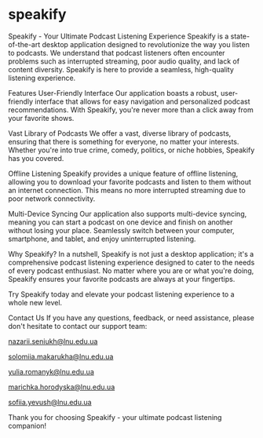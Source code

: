 # speakify
Speakify - Your Ultimate Podcast Listening Experience
Speakify is a state-of-the-art desktop application designed to revolutionize the way you listen to podcasts. We understand that podcast listeners often encounter problems such as interrupted streaming, poor audio quality, and lack of content diversity. Speakify is here to provide a seamless, high-quality listening experience.

Features
User-Friendly Interface
Our application boasts a robust, user-friendly interface that allows for easy navigation and personalized podcast recommendations. With Speakify, you're never more than a click away from your favorite shows.

Vast Library of Podcasts
We offer a vast, diverse library of podcasts, ensuring that there is something for everyone, no matter your interests. Whether you're into true crime, comedy, politics, or niche hobbies, Speakify has you covered.

Offline Listening
Speakify provides a unique feature of offline listening, allowing you to download your favorite podcasts and listen to them without an internet connection. This means no more interrupted streaming due to poor network connectivity.

Multi-Device Syncing
Our application also supports multi-device syncing, meaning you can start a podcast on one device and finish on another without losing your place. Seamlessly switch between your computer, smartphone, and tablet, and enjoy uninterrupted listening.

Why Speakify?
In a nutshell, Speakify is not just a desktop application; it's a comprehensive podcast listening experience designed to cater to the needs of every podcast enthusiast. No matter where you are or what you're doing, Speakify ensures your favorite podcasts are always at your fingertips.

Try Speakify today and elevate your podcast listening experience to a whole new level.

Contact Us
If you have any questions, feedback, or need assistance, please don't hesitate to contact our support team:

  nazarii.seniukh@lnu.edu.ua
  
  solomiia.makarukha@lnu.edu.ua
  
  yulia.romanyk@lnu.edu.ua
  
  marichka.horodyska@lnu.edu.ua
  
  sofiia.yevush@lnu.edu.ua

Thank you for choosing Speakify - your ultimate podcast listening companion!
